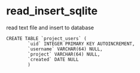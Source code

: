 # read_insert_sqlite
read text file and insert to database

```
CREATE TABLE `project_users` (
        `uid` INTEGER PRIMARY KEY AUTOINCREMENT,
        `username` VARCHAR(64) NULL,
        `project` VARCHAR(64) NULL,
        `created` DATE NULL
        )
```
